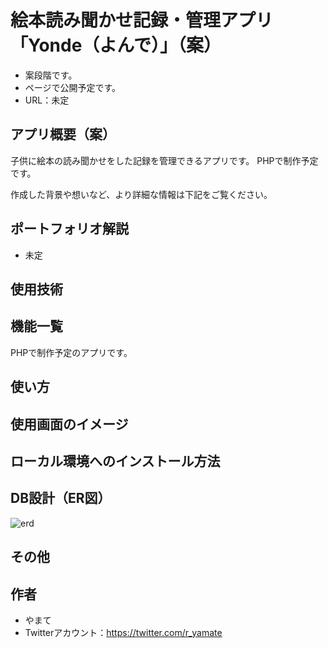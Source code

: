 #  絵本読み聞かせ記録・管理アプリ「Yonde（よんで）」（案）
- 案段階です。
- ページで公開予定です。
- URL：未定

## アプリ概要（案）
子供に絵本の読み聞かせをした記録を管理できるアプリです。
PHPで制作予定です。

作成した背景や想いなど、より詳細な情報は下記をご覧ください。
## ポートフォリオ解説
- 未定

## 使用技術

## 機能一覧
PHPで制作予定のアプリです。

## 使い方

## 使用画面のイメージ

## ローカル環境へのインストール方法

## DB設計（ER図）
![erd](https://user-images.githubusercontent.com/57904570/102063645-a52a4180-3e39-11eb-9834-8b2e4c5f95e2.png)
## その他

## 作者
- やまて
- Twitterアカウント：https://twitter.com/r_yamate
